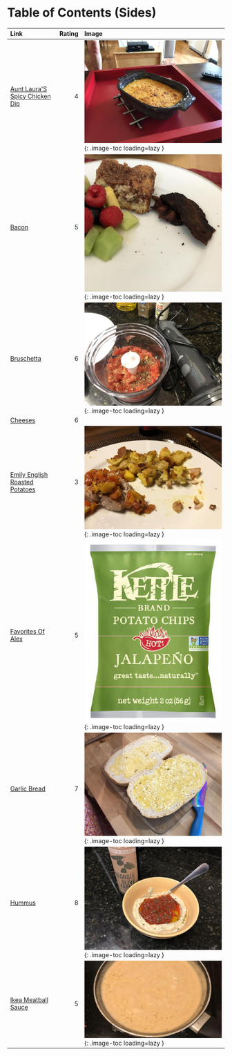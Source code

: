 # Table of Contents (Sides)

| Link                                                                  |   Rating | Image                                                                                                     |
|:----------------------------------------------------------------------|---------:|:----------------------------------------------------------------------------------------------------------|
| [Aunt Laura'S Spicy Chicken Dip](./aunt_laura's_spicy_chicken_dip.md) |        4 | ![aunt_laura's_spicy_chicken_dip.jpeg](./aunt_laura's_spicy_chicken_dip.jpeg){: .image-toc loading=lazy } |
| [Bacon](./bacon.md)                                                   |        5 | ![bacon.jpeg](./bacon.jpeg){: .image-toc loading=lazy }                                                   |
| [Bruschetta](./bruschetta.md)                                         |        6 | ![bruschetta_toast.jpeg](./bruschetta_toast.jpeg){: .image-toc loading=lazy }                             |
| [Cheeses](./cheeses.md)                                               |        6 | <!-- TODO: Capture image -->                                                                              |
| [Emily English Roasted Potatoes](./emily_english_roasted_potatoes.md) |        3 | ![emily_english_roasted_potatoes.jpeg](./emily_english_roasted_potatoes.jpeg){: .image-toc loading=lazy } |
| [Favorites Of Alex](./favorites_of_alex.md)                           |        5 | ![favorites_of_alex.jpg](./favorites_of_alex.jpg){: .image-toc loading=lazy }                             |
| [Garlic Bread](./garlic_bread.md)                                     |        7 | ![garlic_bread.jpeg](./garlic_bread.jpeg){: .image-toc loading=lazy }                                     |
| [Hummus](./hummus.md)                                                 |        8 | ![hummus.jpeg](./hummus.jpeg){: .image-toc loading=lazy }                                                 |
| [Ikea Meatball Sauce](./ikea_meatball_sauce.md)                       |        5 | ![ikea_meatball_sauce.jpeg](./ikea_meatball_sauce.jpeg){: .image-toc loading=lazy }                       |
